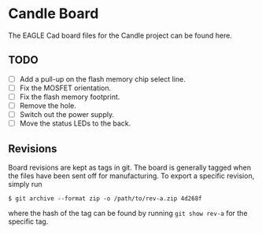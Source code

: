 # Candle Board

The EAGLE Cad board files for the Candle project can be found here.

## TODO

- [ ] Add a pull-up on the flash memory chip select line.
- [ ] Fix the MOSFET orientation.
- [ ] Fix the flash memory footprint.
- [ ] Remove the hole.
- [ ] Switch out the power supply.
- [ ] Move the status LEDs to the back.

## Revisions

Board revisions are kept as tags in git. The board is generally tagged when the files have been sent off for manufacturing. To export a specific revision, simply run

```
$ git archive --format zip -o /path/to/rev-a.zip 4d268f
```

where the hash of the tag can be found by running `git show rev-a` for the specific tag.
